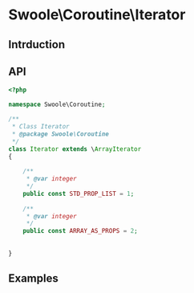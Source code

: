 # Swoole\Coroutine\Iterator

## Intrduction

## API

```php
<?php

namespace Swoole\Coroutine;

/**
 * Class Iterator
 * @package Swoole\Coroutine
 */
class Iterator extends \ArrayIterator
{
    
    /**
     * @var integer
     */
    public const STD_PROP_LIST = 1;
    
    /**
     * @var integer
     */
    public const ARRAY_AS_PROPS = 2;
    
    
}


```

## Examples

